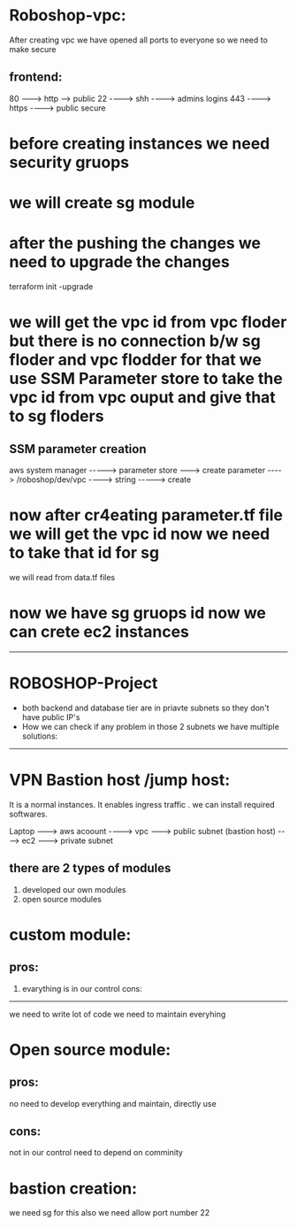 Roboshop-vpc:
=================

After creating vpc we have opened all ports to everyone so we need to make secure

frontend:
---------
80 ---> http --> public
22 ----> shh ----> admins logins
443 ----> https ----> public secure

# before creating instances we need security gruops
# we will create sg module
# after the pushing the changes we need to upgrade the changes
terraform init -upgrade
# we will get the vpc id from vpc floder but there is no connection b/w sg floder and vpc flodder for that we use SSM Parameter store to take the vpc id from vpc ouput and give that to sg floders

SSM parameter creation
-----------------------
aws system manager -----> parameter store ---> create parameter ----> /roboshop/dev/vpc ----> string -----> create 

# now after cr4eating parameter.tf file we will get the vpc id now we need to take that id for sg
we will read from data.tf files 

# now we have sg gruops id now we can crete ec2 instances


---------------------
ROBOSHOP-Project
======================
- both backend and database tier are in priavte subnets so they don't have public IP's
- How we can check if any problem in those 2 subnets
we have multiple solutions:
---------------------------
VPN
Bastion host /jump host: 
=======================
It is a normal instances. It enables ingress traffic . we can install required softwares.

Laptop ---> aws acoount ----> vpc ---> public subnet (bastion host) ----> ec2 ---> private subnet

there are 2 types of modules
--------------------------
1. developed our own modules
2. open source modules

custom module:
===================
pros:
-----
1. evarything is in our control
cons:
-----
we need to write lot of code
we need to maintain everyhing

Open source module:
==================
pros:
----
no need to develop everything and maintain, directly use

cons:
----
not in our control
need to depend on comminity

bastion creation:
=========================
we need sg for this also
we need allow port number 22

